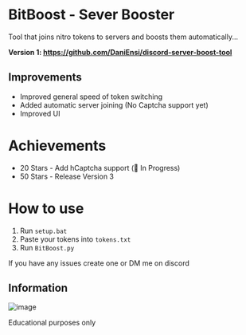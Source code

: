 # BitBoost - Sever Booster
Tool that joins nitro tokens to servers and boosts them automatically...

**Version 1: https://github.com/DaniEnsi/discord-server-boost-tool**

## Improvements
- Improved general speed of token switching
- Added automatic server joining (No Captcha support yet)
- Improved UI

# Achievements
- 20 Stars - Add hCaptcha support ( In Progress)
- 50 Stars - Release Version 3

# How to use
1. Run ```setup.bat```
2. Paste your tokens into ```tokens.txt```
3. Run ```BitBoost.py```

If you have any issues create one or DM me on discord

## Information 

![image](https://user-images.githubusercontent.com/74594229/184509377-b16c89e1-ae09-45f9-b034-8048b4229500.png)


Educational purposes only
